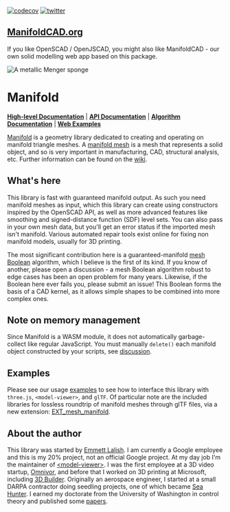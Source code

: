 [![codecov](https://codecov.io/github/elalish/manifold/branch/master/graph/badge.svg?token=IIA8G5HVS7)](https://codecov.io/github/elalish/manifold)
[![twitter](https://img.shields.io/twitter/follow/manifoldcad?style=social&logo=twitter)](https://twitter.com/intent/follow?screen_name=manifoldcad)

## [ManifoldCAD.org](https://manifoldcad.org)
If you like OpenSCAD / OpenJSCAD, you might also like ManifoldCAD - our own solid modelling web app based on this package. 

![A metallic Menger sponge](https://elalish.github.io/manifold/samples/models/mengerSponge3.webp "A metallic Menger sponge")

# Manifold

[**High-level Documentation**](https://elalish.blogspot.com/search/label/Manifold) | [**API Documentation**](https://elalish.github.io/manifold/docs/html/modules.html) | [**Algorithm Documentation**](https://github.com/elalish/manifold/wiki/Manifold-Library) | [**Web Examples**](https://elalish.github.io/manifold/model-viewer.html)

[Manifold](https://github.com/elalish/manifold) is a geometry library dedicated to creating and operating on manifold triangle meshes. A [manifold mesh](https://github.com/elalish/manifold/wiki/Manifold-Library#manifoldness) is a mesh that represents a solid object, and so is very important in manufacturing, CAD, structural analysis, etc. Further information can be found on the [wiki](https://github.com/elalish/manifold/wiki/Manifold-Library).

## What's here

This library is fast with guaranteed manifold output. As such you need manifold meshes as input, which this library can create using constructors inspired by the OpenSCAD API, as well as more advanced features like smoothing and signed-distance function (SDF) level sets. You can also pass in your own mesh data, but you'll get an error status if the imported mesh isn't manifold. Various automated repair tools exist online for fixing non manifold models, usually for 3D printing. 

The most significant contribution here is a guaranteed-manifold [mesh Boolean](https://github.com/elalish/manifold/wiki/Manifold-Library#mesh-boolean) algorithm, which I believe is the first of its kind. If you know of another, please open a discussion - a mesh Boolean algorithm robust to edge cases has been an open problem for many years. Likewise, if the Boolean here ever fails you, please submit an issue! This Boolean forms the basis of a CAD kernel, as it allows simple shapes to be combined into more complex ones.

## Note on memory management

Since Manifold is a WASM module, it does not automatically garbage-collect like regular JavaScript. You must manually `delete()` each manifold object constructed by your scripts, see [discussion](https://github.com/elalish/manifold/discussions/256#discussioncomment-3944287).

## Examples

Please see our usage [examples](https://github.com/elalish/manifold/tree/master/bindings/wasm/examples) to see how to interface this library with `three.js`, `<model-viewer>`, and `glTF`. Of particular note are the included libraries for lossless roundtrip of manifold meshes through glTF files, via a new extension: [EXT_mesh_manifold](https://github.com/KhronosGroup/glTF/pull/2286). 

## About the author

This library was started by [Emmett Lalish](https://elalish.blogspot.com/). I am currently a Google employee and this is my 20% project, not an official Google project. At my day job I'm the maintainer of [\<model-viewer\>](https://modelviewer.dev/). I was the first employee at a 3D video startup, [Omnivor](https://www.omnivor.io/), and before that I worked on 3D printing at Microsoft, including [3D Builder](https://www.microsoft.com/en-us/p/3d-builder/9wzdncrfj3t6?activetab=pivot%3Aoverviewtab). Originally an aerospace engineer, I started at a small DARPA contractor doing seedling projects, one of which became [Sea Hunter](https://en.wikipedia.org/wiki/Sea_Hunter). I earned my doctorate from the University of Washington in control theory and published some [papers](https://www.researchgate.net/scientific-contributions/75011026_Emmett_Lalish).
